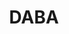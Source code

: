 ---
title: DABA
ongoing: false
years: 2020
links:
  - www: https://dabapress.net/
description: website for DABA press, with design by [alec mapes-frances](https://alecmapesfrances.com/) and [adam pendleton](http://adampendleton.net/)
---